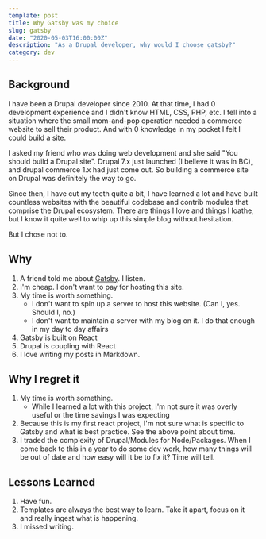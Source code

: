 ```yaml
---
template: post
title: Why Gatsby was my choice
slug: gatsby
date: "2020-05-03T16:00:00Z"
description: "As a Drupal developer, why would I choose gatsby?"
category: dev
---
```


## Background

I have been a Drupal developer since 2010. At that time, I had 0 development
experience and I didn't know HTML, CSS, PHP, etc. I fell into a situation where
the small mom-and-pop operation needed a commerce website to sell their product.
And with 0 knowledge in my pocket I felt I could build a site.

I asked my friend who was doing web development and she said "You should build a
Drupal site". Drupal 7.x just launched (I believe it was in BC), and drupal commerce
1.x had just come out. So building a commerce site on Drupal was definitely the
way to go.

Since then, I have cut my teeth quite a bit, I have learned a lot and have built
countless websites with the beautiful codebase and contrib modules that comprise
the Drupal ecosystem. There are things I love and things I loathe, but I know it
quite well to whip up this simple blog without hesitation.

But I chose not to.

## Why

1. A friend told me about [Gatsby](https://www.gatsbyjs.org/). I listen.
1. I'm cheap. I don't want to pay for hosting this site.
1. My time is worth something.
   - I don't want to spin up a server to host this website. (Can I, yes. Should I, no.)
   - I don't want to maintain a server with my blog on it. I do that enough in my
     day to day affairs
1. Gatsby is built on React
1. Drupal is coupling with React
1. I love writing my posts in Markdown.

## Why I regret it

1. My time is worth something.
   - While I learned a lot with this project, I'm not sure it was overly useful
     or the time savings I was expecting
1. Because this is my first react project, I'm not sure what is specific to
   Gatsby and what is best practice. See the above point about time.
1. I traded the complexity of Drupal/Modules for Node/Packages. When I come back
   to this in a year to do some dev work, how many things will be out of date and
   how easy will it be to fix it? Time will tell.

## Lessons Learned

1. Have fun.
1. Templates are always the best way to learn. Take it apart, focus on it and
   really ingest what is happening.
1. I missed writing.
